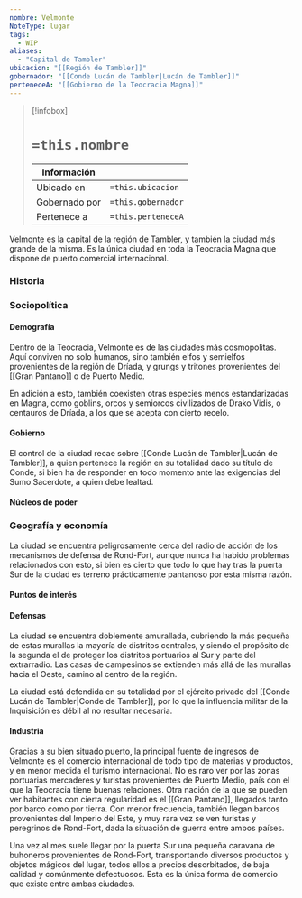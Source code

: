 ```yaml
---
nombre: Velmonte
NoteType: lugar
tags:
  - WIP
aliases:
  - "Capital de Tambler"
ubicacion: "[[Región de Tambler]]"
gobernador: "[[Conde Lucán de Tambler|Lucán de Tambler]]"
perteneceA: "[[Gobierno de la Teocracia Magna]]"
---
```


>[!infobox]
># **`=this.nombre`**
> 
> | Información    ||
> | ---------------- | -------------- |
> | Ubicado en        | `=this.ubicacion` |
> | Gobernado por  | `=this.gobernador` |
> | Pertenece a       | `=this.perteneceA` |

Velmonte es la capital de la región de Tambler, y también la ciudad más grande de la misma. Es la única ciudad en toda la Teocracia Magna que dispone de puerto comercial internacional.

### Historia


### Sociopolítica
#### Demografía
Dentro de la Teocracia, Velmonte es de las ciudades más cosmopolitas. Aquí conviven no solo humanos, sino también elfos y semielfos provenientes de la región de Dríada, y grungs y tritones provenientes del [[Gran Pantano]] o de Puerto Medio.

En adición a esto, también coexisten otras especies menos estandarizadas en Magna, como goblins, orcos y semiorcos civilizados de Drako Vidis, o centauros de Dríada, a los que se acepta con cierto recelo.

#### Gobierno
El control de la ciudad recae sobre [[Conde Lucán de Tambler|Lucán de Tambler]], a quien pertenece la región en su totalidad dado su título de Conde, si bien ha de responder en todo momento ante las exigencias del Sumo Sacerdote, a quien debe lealtad.

#### Núcleos de poder 


### Geografía y economía
La ciudad se encuentra peligrosamente cerca del radio de acción de los mecanismos de defensa de Rond-Fort, aunque nunca ha habido problemas relacionados con esto, si bien es cierto que todo lo que hay tras la puerta Sur de la ciudad es terreno prácticamente pantanoso por esta misma razón.

#### Puntos de interés


#### Defensas
La ciudad se encuentra doblemente amurallada, cubriendo la más pequeña de estas murallas la mayoría de distritos centrales, y siendo el propósito de la segunda el de proteger los distritos portuarios al Sur y parte del extrarradio. Las casas de campesinos se extienden más allá de las murallas hacia el Oeste, camino al centro de la región.

La ciudad está defendida en su totalidad por el ejército privado del [[Conde Lucán de Tambler|Conde de Tambler]], por lo que la influencia militar de la Inquisición es débil al no resultar necesaria.

#### Industria
Gracias a su bien situado puerto, la principal fuente de ingresos de Velmonte es el comercio internacional de todo tipo de materias y productos, y en menor medida el turismo internacional. No es raro ver por las zonas portuarias mercaderes y turistas provenientes de Puerto Medio, país con el que la Teocracia tiene buenas relaciones. Otra nación de la que se pueden ver habitantes con cierta regularidad es el [[Gran Pantano]], llegados tanto por barco como por tierra. Con menor frecuencia, también llegan barcos provenientes del Imperio del Este, y muy rara vez se ven turistas y peregrinos de Rond-Fort, dada la situación de guerra entre ambos países.

Una vez al mes suele llegar por la puerta Sur una pequeña caravana de buhoneros provenientes de Rond-Fort, transportando diversos productos y objetos mágicos del lugar, todos ellos a precios desorbitados, de baja calidad y comúnmente defectuosos. Esta es la única forma de comercio que existe entre ambas ciudades.
